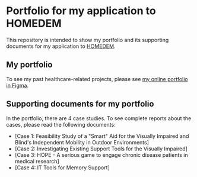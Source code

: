 # Portfolio for my application to HOMEDEM 
This repository is intended to show my portfolio and its supporting documents for my application to [HOMEDEM](https://www.homedem.eu/).

## My portfolio
To see my past healthcare-related projects, please see [my online portfolio in Figma](https://www.figma.com/proto/DZx9Oq0oiyLvDMciGkhWD1/Qian's-portfolio?node-id=50%3A82&scaling=scale-down&page-id=6%3A63&starting-point-node-id=50%3A82).

## Supporting documents for my portfolio
In the portfolio, there are 4 case studies. To see complete reports about the cases, please read the following documents:
- [Case 1: Feasibility Study of a "Smart" Aid for the Visually Impaired and Blind's Independent Mobility in Outdoor Environments]
- [Case 2: Investigating Existing Support Tools for the Visually Impaired]
- [Case 3: HOPE - A serious game to engage chronic disease patients in medical research]
- [Case 4: IT Tools for Memory Support]

